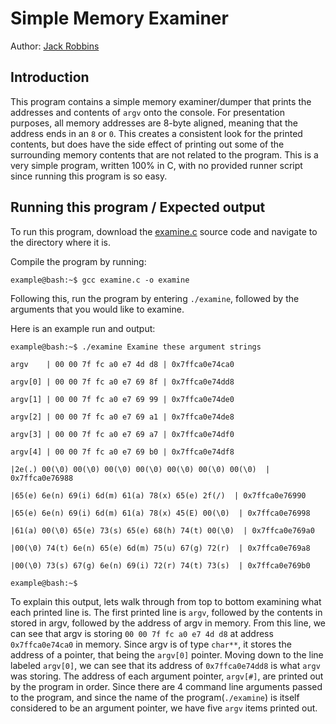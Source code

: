 # Simple Memory Examiner
Author: [Jack Robbins](https://www.github.com/jackr276)

## Introduction
This program contains a simple memory examiner/dumper that prints the addresses and contents of `argv` onto the console. For presentation purposes, all memory addresses are 8-byte aligned, meaning that the address ends in an `8` or `0`. This creates a consistent look for the printed contents, but does
have the side effect of printing out some of the surrounding memory contents that are not related to the program. This is a very simple program, written 100% in C, with no provided runner script since running this program is so easy.

## Running this program / Expected output
To run this program, download the [examine.c](https://github.com/jackr276/Simple-Memory-Examiner/blob/main/src/examine.c) source code and navigate to the directory where it is.

Compile the program by running:
```console
example@bash:~$ gcc examine.c -o examine
```
Following this, run the program by entering `./examine`, followed by the arguments that you would like to examine.

Here is an example run and output: 
```console
example@bash:~$ ./examine Examine these argument strings

argv    | 00 00 7f fc a0 e7 4d d8 | 0x7ffca0e74ca0

argv[0] | 00 00 7f fc a0 e7 69 8f | 0x7ffca0e74dd8

argv[1] | 00 00 7f fc a0 e7 69 99 | 0x7ffca0e74de0

argv[2] | 00 00 7f fc a0 e7 69 a1 | 0x7ffca0e74de8

argv[3] | 00 00 7f fc a0 e7 69 a7 | 0x7ffca0e74df0

argv[4] | 00 00 7f fc a0 e7 69 b0 | 0x7ffca0e74df8

|2e(.) 00(\0) 00(\0) 00(\0) 00(\0) 00(\0) 00(\0) 00(\0)  | 0x7ffca0e76988

|65(e) 6e(n) 69(i) 6d(m) 61(a) 78(x) 65(e) 2f(/)  | 0x7ffca0e76990

|65(e) 6e(n) 69(i) 6d(m) 61(a) 78(x) 45(E) 00(\0)  | 0x7ffca0e76998

|61(a) 00(\0) 65(e) 73(s) 65(e) 68(h) 74(t) 00(\0)  | 0x7ffca0e769a0

|00(\0) 74(t) 6e(n) 65(e) 6d(m) 75(u) 67(g) 72(r)  | 0x7ffca0e769a8

|00(\0) 73(s) 67(g) 6e(n) 69(i) 72(r) 74(t) 73(s)  | 0x7ffca0e769b0

example@bash:~$
```
To explain this output, lets walk through from top to bottom examining what each printed line is. The first printed line is `argv`, followed by the contents in stored in argv, followed by the address of argv in memory. From this line, we can see that 
argv is storing `00 00 7f fc a0 e7 4d d8` at address `0x7ffca0e74ca0` in memory. Since argv is of type `char**`, it stores the address of a pointer, that being the `argv[0]` pointer. Moving down to the line labeled `argv[0]`, we can see that its address
of `0x7ffca0e74dd8` is what `argv` was storing. The address of each argument pointer, `argv[#]`, are printed out by the program in order. Since there are 4 command line arguments passed to the program, and since the name of the program(`./examine`) is itself
considered to be an argument pointer, we have five `argv` items printed out.
